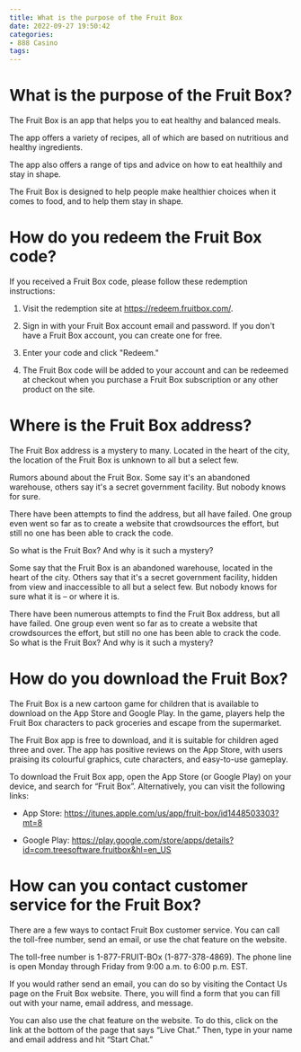 ```yaml
---
title: What is the purpose of the Fruit Box
date: 2022-09-27 19:50:42
categories:
- 888 Casino
tags:
---
```



#  What is the purpose of the Fruit Box?
The Fruit Box is an app that helps you to eat healthy and balanced meals.

The app offers a variety of recipes, all of which are based on nutritious and healthy ingredients.

The app also offers a range of tips and advice on how to eat healthily and stay in shape.

The Fruit Box is designed to help people make healthier choices when it comes to food, and to help them stay in shape.

#  How do you redeem the Fruit Box code?

If you received a Fruit Box code, please follow these redemption instructions:

1. Visit the redemption site at https://redeem.fruitbox.com/.

2. Sign in with your Fruit Box account email and password. If you don't have a Fruit Box account, you can create one for free.

3. Enter your code and click "Redeem."

4. The Fruit Box code will be added to your account and can be redeemed at checkout when you purchase a Fruit Box subscription or any other product on the site.

#  Where is the Fruit Box address?

The Fruit Box address is a mystery to many. Located in the heart of the city, the location of the Fruit Box is unknown to all but a select few.

Rumors abound about the Fruit Box. Some say it's an abandoned warehouse, others say it's a secret government facility. But nobody knows for sure.

There have been attempts to find the address, but all have failed. One group even went so far as to create a website that crowdsources the effort, but still no one has been able to crack the code.

So what is the Fruit Box? And why is it such a mystery?



Some say that the Fruit Box is an abandoned warehouse, located in the heart of the city. Others say that it's a secret government facility, hidden from view and inaccessible to all but a select few. But nobody knows for sure what it is – or where it is.

There have been numerous attempts to find the Fruit Box address, but all have failed. One group even went so far as to create a website that crowdsources the effort, but still no one has been able to crack the code. So what is the Fruit Box? And why is it such a mystery?

#  How do you download the Fruit Box?

The Fruit Box is a new cartoon game for children that is available to download on the App Store and Google Play. In the game, players help the Fruit Box characters to pack groceries and escape from the supermarket.

The Fruit Box app is free to download, and it is suitable for children aged three and over. The app has positive reviews on the App Store, with users praising its colourful graphics, cute characters, and easy-to-use gameplay.

To download the Fruit Box app, open the App Store (or Google Play) on your device, and search for “Fruit Box”. Alternatively, you can visit the following links:

- App Store: https://itunes.apple.com/us/app/fruit-box/id1448503303?mt=8

- Google Play: https://play.google.com/store/apps/details?id=com.treesoftware.fruitbox&hl=en_US

#  How can you contact customer service for the Fruit Box?

There are a few ways to contact Fruit Box customer service. You can call the toll-free number, send an email, or use the chat feature on the website.

The toll-free number is 1-877-FRUIT-BOx (1-877-378-4869). The phone line is open Monday through Friday from 9:00 a.m. to 6:00 p.m. EST.

If you would rather send an email, you can do so by visiting the Contact Us page on the Fruit Box website. There, you will find a form that you can fill out with your name, email address, and message.

You can also use the chat feature on the website. To do this, click on the link at the bottom of the page that says “Live Chat.” Then, type in your name and email address and hit “Start Chat.”